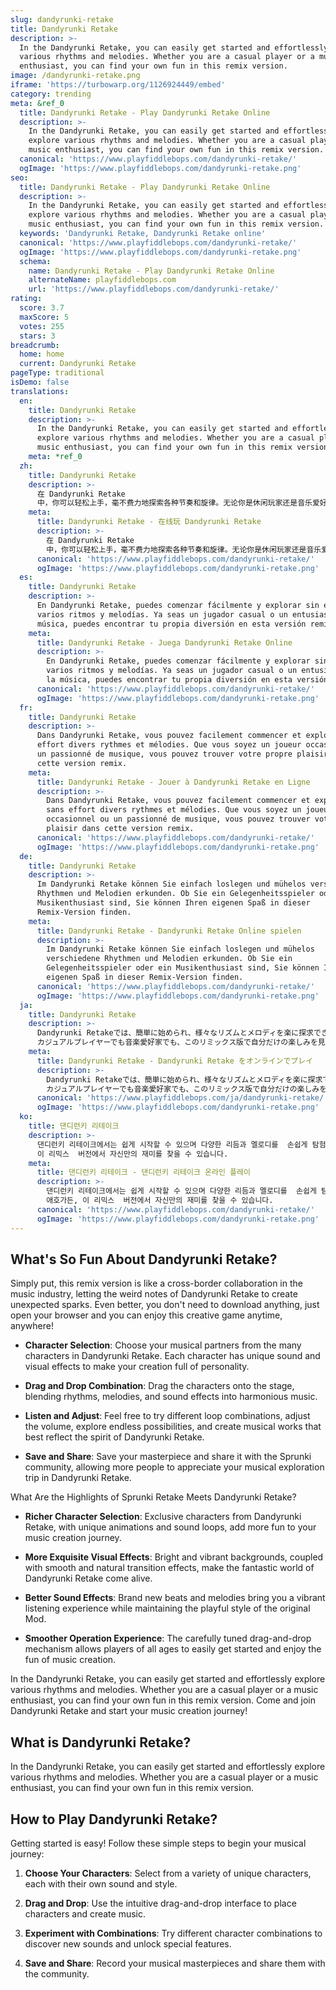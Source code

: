 ```yaml
---
slug: dandyrunki-retake
title: Dandyrunki Retake
description: >-
  In the Dandyrunki Retake, you can easily get started and effortlessly explore
  various rhythms and melodies. Whether you are a casual player or a music
  enthusiast, you can find your own fun in this remix version.
image: /dandyrunki-retake.png
iframe: 'https://turbowarp.org/1126924449/embed'
category: trending
meta: &ref_0
  title: Dandyrunki Retake - Play Dandyrunki Retake Online
  description: >-
    In the Dandyrunki Retake, you can easily get started and effortlessly
    explore various rhythms and melodies. Whether you are a casual player or a
    music enthusiast, you can find your own fun in this remix version.
  canonical: 'https://www.playfiddlebops.com/dandyrunki-retake/'
  ogImage: 'https://www.playfiddlebops.com/dandyrunki-retake.png'
seo:
  title: Dandyrunki Retake - Play Dandyrunki Retake Online
  description: >-
    In the Dandyrunki Retake, you can easily get started and effortlessly
    explore various rhythms and melodies. Whether you are a casual player or a
    music enthusiast, you can find your own fun in this remix version.
  keywords: 'Dandyrunki Retake, Dandyrunki Retake online'
  canonical: 'https://www.playfiddlebops.com/dandyrunki-retake/'
  ogImage: 'https://www.playfiddlebops.com/dandyrunki-retake.png'
  schema:
    name: Dandyrunki Retake - Play Dandyrunki Retake Online
    alternateName: playfiddlebops.com
    url: 'https://www.playfiddlebops.com/dandyrunki-retake/'
rating:
  score: 3.7
  maxScore: 5
  votes: 255
  stars: 3
breadcrumb:
  home: home
  current: Dandyrunki Retake
pageType: traditional
isDemo: false
translations:
  en:
    title: Dandyrunki Retake
    description: >-
      In the Dandyrunki Retake, you can easily get started and effortlessly
      explore various rhythms and melodies. Whether you are a casual player or a
      music enthusiast, you can find your own fun in this remix version.
    meta: *ref_0
  zh:
    title: Dandyrunki Retake
    description: >-
      在 Dandyrunki Retake
      中，你可以轻松上手，毫不费力地探索各种节奏和旋律。无论你是休闲玩家还是音乐爱好者，你都能在这个混音版本中找到属于自己的乐趣。
    meta:
      title: Dandyrunki Retake - 在线玩 Dandyrunki Retake
      description: >-
        在 Dandyrunki Retake
        中，你可以轻松上手，毫不费力地探索各种节奏和旋律。无论你是休闲玩家还是音乐爱好者，你都能在这个混音版本中找到属于自己的乐趣。
      canonical: 'https://www.playfiddlebops.com/dandyrunki-retake/'
      ogImage: 'https://www.playfiddlebops.com/dandyrunki-retake.png'
  es:
    title: Dandyrunki Retake
    description: >-
      En Dandyrunki Retake, puedes comenzar fácilmente y explorar sin esfuerzo
      varios ritmos y melodías. Ya seas un jugador casual o un entusiasta de la
      música, puedes encontrar tu propia diversión en esta versión remix.
    meta:
      title: Dandyrunki Retake - Juega Dandyrunki Retake Online
      description: >-
        En Dandyrunki Retake, puedes comenzar fácilmente y explorar sin esfuerzo
        varios ritmos y melodías. Ya seas un jugador casual o un entusiasta de
        la música, puedes encontrar tu propia diversión en esta versión remix.
      canonical: 'https://www.playfiddlebops.com/dandyrunki-retake/'
      ogImage: 'https://www.playfiddlebops.com/dandyrunki-retake.png'
  fr:
    title: Dandyrunki Retake
    description: >-
      Dans Dandyrunki Retake, vous pouvez facilement commencer et explorer sans
      effort divers rythmes et mélodies. Que vous soyez un joueur occasionnel ou
      un passionné de musique, vous pouvez trouver votre propre plaisir dans
      cette version remix.
    meta:
      title: Dandyrunki Retake - Jouer à Dandyrunki Retake en Ligne
      description: >-
        Dans Dandyrunki Retake, vous pouvez facilement commencer et explorer
        sans effort divers rythmes et mélodies. Que vous soyez un joueur
        occasionnel ou un passionné de musique, vous pouvez trouver votre propre
        plaisir dans cette version remix.
      canonical: 'https://www.playfiddlebops.com/dandyrunki-retake/'
      ogImage: 'https://www.playfiddlebops.com/dandyrunki-retake.png'
  de:
    title: Dandyrunki Retake
    description: >-
      Im Dandyrunki Retake können Sie einfach loslegen und mühelos verschiedene
      Rhythmen und Melodien erkunden. Ob Sie ein Gelegenheitsspieler oder ein
      Musikenthusiast sind, Sie können Ihren eigenen Spaß in dieser
      Remix-Version finden.
    meta:
      title: Dandyrunki Retake - Dandyrunki Retake Online spielen
      description: >-
        Im Dandyrunki Retake können Sie einfach loslegen und mühelos
        verschiedene Rhythmen und Melodien erkunden. Ob Sie ein
        Gelegenheitsspieler oder ein Musikenthusiast sind, Sie können Ihren
        eigenen Spaß in dieser Remix-Version finden.
      canonical: 'https://www.playfiddlebops.com/dandyrunki-retake/'
      ogImage: 'https://www.playfiddlebops.com/dandyrunki-retake.png'
  ja:
    title: Dandyrunki Retake
    description: >-
      Dandyrunki Retakeでは、簡単に始められ、様々なリズムとメロディを楽に探求できます。
      カジュアルプレイヤーでも音楽愛好家でも、このリミックス版で自分だけの楽しみを見つけることができます。
    meta:
      title: Dandyrunki Retake - Dandyrunki Retake をオンラインでプレイ
      description: >-
        Dandyrunki Retakeでは、簡単に始められ、様々なリズムとメロディを楽に探求できます。
        カジュアルプレイヤーでも音楽愛好家でも、このリミックス版で自分だけの楽しみを見つけることができます。
      canonical: 'https://www.playfiddlebops.com/ja/dandyrunki-retake/'
      ogImage: 'https://www.playfiddlebops.com/dandyrunki-retake.png'
  ko:
    title: 댄디런키 리테이크
    description: >-
      댄디런키 리테이크에서는 쉽게 시작할 수 있으며 다양한 리듬과 멜로디를  손쉽게 탐험할 수 있습니다. 캐주얼 플레이어든 음악 애호가든,
      이 리믹스  버전에서 자신만의 재미를 찾을 수 있습니다.
    meta:
      title: 댄디런키 리테이크 - 댄디런키 리테이크 온라인 플레이
      description: >-
        댄디런키 리테이크에서는 쉽게 시작할 수 있으며 다양한 리듬과 멜로디를  손쉽게 탐험할 수 있습니다. 캐주얼 플레이어든 음악
        애호가든, 이 리믹스  버전에서 자신만의 재미를 찾을 수 있습니다.
      canonical: 'https://www.playfiddlebops.com/dandyrunki-retake/'
      ogImage: 'https://www.playfiddlebops.com/dandyrunki-retake.png'
---
```


## What's So Fun About Dandyrunki Retake?

Simply put, this remix version is like a cross-border collaboration in the music industry, letting the weird notes of Dandyrunki Retake to create unexpected sparks. Even better, you don't need to download anything, just open your browser and you can enjoy this creative game anytime, anywhere!

- **Character Selection**: Choose your musical partners from the many characters in Dandyrunki Retake. Each character has unique sound and visual effects to make your creation full of personality.

- **Drag and Drop Combination**: Drag the characters onto the stage, blending rhythms, melodies, and sound effects into harmonious music.

- **Listen and Adjust**: Feel free to try different loop combinations, adjust the volume, explore endless possibilities, and create musical works that best reflect the spirit of Dandyrunki Retake.

- **Save and Share**: Save your masterpiece and share it with the Sprunki community, allowing more people to appreciate your musical exploration trip in Dandyrunki Retake.

What Are the Highlights of Sprunki Retake Meets Dandyrunki Retake?

- **Richer Character Selection**: Exclusive characters from Dandyrunki Retake, with unique animations and sound loops, add more fun to your music creation journey.

- **More Exquisite Visual Effects**: Bright and vibrant backgrounds, coupled with smooth and natural transition effects, make the fantastic world of Dandyrunki Retake come alive.

- **Better Sound Effects**: Brand new beats and melodies bring you a vibrant listening experience while maintaining the playful style of the original Mod.

- **Smoother Operation Experience**: The carefully tuned drag-and-drop mechanism allows players of all ages to easily get started and enjoy the fun of music creation.

In the Dandyrunki Retake, you can easily get started and effortlessly explore various rhythms and melodies. Whether you are a casual player or a music enthusiast, you can find your own fun in this remix version. Come and join Dandyrunki Retake and start your music creation journey!

## What is Dandyrunki Retake?

In the Dandyrunki Retake, you can easily get started and effortlessly explore various rhythms and melodies. Whether you are a casual player or a music enthusiast, you can find your own fun in this remix version.

## How to Play Dandyrunki Retake?

Getting started is easy! Follow these simple steps to begin your musical journey:

1. **Choose Your Characters**: Select from a variety of unique characters, each with their own sound and style.

1. **Drag and Drop**: Use the intuitive drag-and-drop interface to place characters and create music.

1. **Experiment with Combinations**: Try different character combinations to discover new sounds and unlock special features.

1. **Save and Share**: Record your musical masterpieces and share them with the community.
